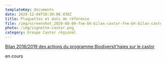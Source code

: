 ```yaml
---
templateKey: documents
date: 2020-12-04T10:30:00.430Z
title: Plaquettes et docs de référence
file: /img/screenshot_2020-08-09-fne-bh-bilan-castor-fne-bh-bilan-castor-pdf.png
photo: /img/vignette-castor.png
category: Groupe Castor régional
---
```

<a href="/img/fne-bh-bilan-castor.pdf" target="_blank">Bilan 2018/2019 des actions du programme Biodiversit'haies sur le castor</a>

en cours
